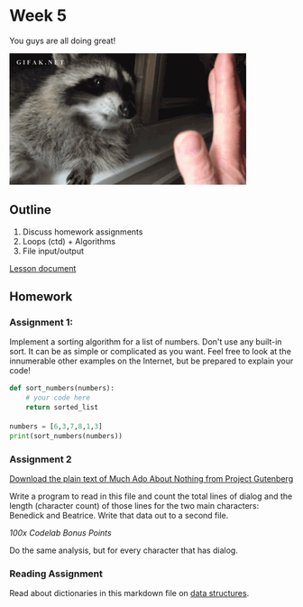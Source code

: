 # Week 5
You guys are all doing great!

![racoon_highfive dot gif](assets/racoon_highfive.gif)

## Outline
1. Discuss homework assignments
2. Loops (ctd) + Algorithms
3. File input/output

[Lesson document](./lesson.md)

## Homework

### Assignment 1:

Implement a sorting algorithm for a list of numbers. Don't use any built-in sort. It can be as simple or complicated as you want. Feel free to look at the innumerable other examples on the Internet, but be prepared to explain your code!

```python
def sort_numbers(numbers):
    # your code here
    return sorted_list

numbers = [6,3,7,8,1,3]
print(sort_numbers(numbers))
```
### Assignment 2

[Download the plain text of Much Ado About Nothing from Project Gutenberg](http://www.gutenberg.org/ebooks/1519)

Write a program to read in this file and count the total lines of dialog and the length (character count) of those lines for the two main characters: Benedick and Beatrice. Write that data out to a second file.

*100x Codelab Bonus Points*

Do the same analysis, but for every character that has dialog.

### Reading Assignment

Read about dictionaries in this markdown file on [data structures](https://github.com/scholarslab/CodeLab/blob/master/Week06/data_structures.md).
